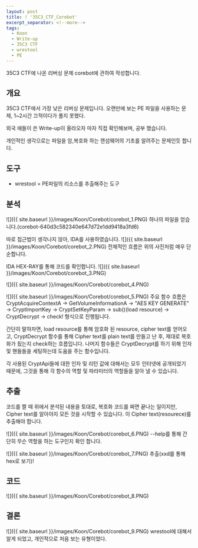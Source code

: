 ```yaml
---
layout: post
title: ! '35C3_CTF_Corebot'
excerpt_separator: <!--more-->
tags:
  - Koon
  - Write-up
  - 35C3 CTF
  - wrestool
  - PE
---
```


35C3 CTF에 나온 리버싱 문제 corebot에 관하여 작성합니다.

<!--more-->

## 개요

35C3 CTF에서 가장 낮은 리버싱 문제입니다. 오랜만에 보는 PE 파일을 사용하는 문제, 1~2시간 끄적이다가 풀지 못했다.

외국 애들이 쓴 Write-up이 올라오자 마자 직접 확인해보며, 공부 했습니다.

개인적인 생각으로는 파일을 암,복호화 하는 랜섬웨어의 기초를 알려주는 문제인듯 합니다.

## 도구
* wrestool = PE파일의 리소스를 추출해주는 도구


## 분석
![]({{ site.baseurl }}/images/Koon/Corebot/corebot_1.PNG)
하나의 파일을 얻습니다.(corebot-640d3c582340e647d72e1dd9418a3fd6)

따로 접근법이 생각나지 않아, IDA를 사용하였습니다.
![]({{ site.baseurl }}/images/Koon/Corebot/corebot_2.PNG)
전체적인 흐름은 위의 사진처럼 매우 단순합니다.


IDA HEX-RAY를 통해 코드를 확인합니다.
![]({{ site.baseurl }}/images/Koon/Corebot/corebot_3.PNG)

![]({{ site.baseurl }}/images/Koon/Corebot/corebot_4.PNG)

![]({{ site.baseurl }}/images/Koon/Corebot/corebot_5.PNG)
주요 함수 흐름은 
CryptAcquireContextA -> GetVolumeInformationA -> "AES KEY GENERATE" -> CryptImportKey -> CryptSetKeyParam -> sub()(load resource)  -> CryptDecrypt -> check!
형식으로 진행됩니다. 

간단히 말하자면, load resource를 통해 암호화 된 resource, cipher text를 얻어오고, CryptDecrypt 함수를 통해 Cipher text를 plain text를 만들고 난 후, 제대로 복호화가 됬는지 check하는 흐름입니다.
나머지 함수들은 CryptDecrypt를 하기 위해 인자 및 핸들들을 세팅하는데 도움을 주는 함수입니다.

각 사용된 CryptApi들에 대한 인자 및 리턴 값에 대해서는 모두 인터넷에 공개되었기 때문에, 그것을 통해 각 함수의 역할 및 파라미터의 역할들을 알아 낼 수 있습니다.

## 추출
코드를 짤 때 위에서 분석된 내용을 토대로, 복호화 코드를 짜면 끝나는 일이지만, Cipher text를 알아야지 모든 것을 시작할 수 있습니다. 이 Cipher text(resourece)를 추출해야 합니다.


![]({{ site.baseurl }}/images/Koon/Corebot/corebot_6.PNG)
--help를 통해 간단히 무슨 역할을 하는 도구인지 확인 합니다.

![]({{ site.baseurl }}/images/Koon/Corebot/corebot_7.PNG)
추출(xxd를 통해 hex로 보기)!


## 코드
![]({{ site.baseurl }}/images/Koon/Corebot/corebot_8.PNG)

## 결론
![]({{ site.baseurl }}/images/Koon/Corebot/corebot_9.PNG)
wrestool에 대해서 알게 되었고, 개인적으로 처음 보는 유형이었다.

